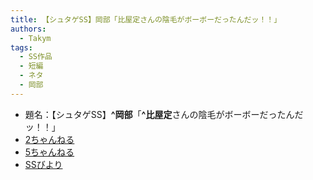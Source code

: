 ```yaml
---
title: 【シュタゲSS】岡部「比屋定さんの陰毛がボーボーだったんだッ！！」
authors:
  - Takym
tags:
  - SS作品
  - 短編
  - ネタ
  - 岡部
---
```

- 題名：【シュタゲSS】**^岡部**「**^比屋定**さんの陰毛がボーボーだったんだッ！！」
- [2ちゃんねる](http://viper.2ch.sc/test/read.cgi/news4vip/1457778001)
- [5ちゃんねる](http://hebi.5ch.net/test/read.cgi/news4vip/1457778001)
- [SSびより](http://ssbiyori.blog.fc2.com/blog-entry-23541.html)
